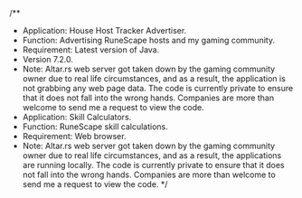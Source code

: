/**
  * Application: House Host Tracker Advertiser.
  * Function: Advertising RuneScape hosts and my gaming community.
  * Requirement: Latest version of Java.
  * Version 7.2.0.
  * Note: Altar.rs web server got taken down by the gaming community owner due to real life circumstances, and as a result, the application is not grabbing any web page data. The code is currently private to ensure that it does not fall into the wrong hands. Companies are more than welcome to send me a request to view the code.
  * Application: Skill Calculators.
  * Function: RuneScape skill calculations.
  * Requirement: Web browser.
  * Note: Altar.rs web server got taken down by the gaming community owner due to real life circumstances, and as a result, the applications are running locally. The code is currently private to ensure that it does not fall into the wrong hands. Companies are more than welcome to send me a request to view the code.
  */
